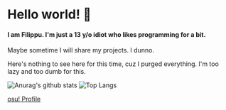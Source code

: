 # Hello world! 🌸
#### I am Filippu. I'm just a 13 y/o idiot who likes programming for a bit.

Maybe sometime I will share my projects. I dunno.

Here's nothing to see here for this time, cuz I purged everything. I'm too lazy and too dumb for this.

![Anurag's github stats](https://github-readme-stats.vercel.app/api?username=Filippuuu&show_icons=true&theme=chartreuse-dark)
![Top Langs](https://github-readme-stats.vercel.app/api/top-langs/?username=Filippuuu&layout=compact&theme=chartreuse-dark)

[osu! Profile](https://osu.ppy.sh/users/Filippu)

<!--[![Anurag's github stats](https://github-readme-stats.vercel.app/api?username=Filippuuu)](https://github.com/anuraghazra/github-readme-stats)-->
